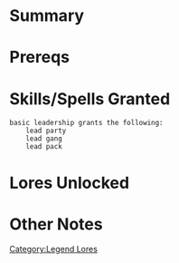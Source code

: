 # Summary

# Prereqs

# Skills/Spells Granted

`basic leadership grants the following:`  
`    lead party`  
`    lead gang`  
`    lead pack`

# Lores Unlocked

# Other Notes

[Category:Legend Lores](Category:Legend_Lores "wikilink")
